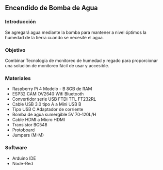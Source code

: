 ## Encendido de Bomba de Agua  

### Introducción
Se agregará agua mediante la bomba para mantener a nivel óptimos la humedad de la tierra cuando se necesite el agua.

### Objetivo
Combinar Tecnología de monitoreo de humedad y regado para proporcionar una solución de monitoreo fácil de usar y accesible.

### Materiales
- Raspberry Pi 4 Modelo - B 8GB de RAM
- ESP32 CAM OV2640 Wifi Bluetooth
- Convertidor serie USB FTDI TTL FT232RL 
- Cable USB 3.0 tipo A a Mini USB B
- Tipo USB C Adaptador de corriente
- Bomba de agua sumergible 5V 70-120L/H
- Cable HDMI a Micro HDMI
- Transistor BC548
- Protoboard
- Jumpers (M-M)

### Software
- Arduino IDE
- Node-Red
